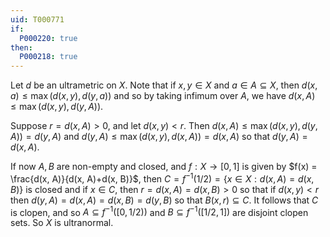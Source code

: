 ```yaml
---
uid: T000771
if:
  P000220: true
then:
  P000218: true
---
```


Let $d$ be an ultrametric on $X$. Note that if $x, y\in X$ and $a\in A\subseteq X$, then $d(x, a)\leq \max(d(x, y), d(y, a))$ and so by taking infimum over $A$, we have $d(x, A)\leq \max(d(x, y), d(y, A)).$

Suppose $r = d(x, A) > 0$, and let $d(x, y) < r$. Then $d(x, A)\leq \max(d(x,y), d(y, A)) = d(y, A)$ and $d(y, A)\leq \max(d(x, y), d(x, A)) = d(x, A)$ so that $d(y, A) = d(x, A)$.

If now $A, B$ are non-empty and closed, and $f:X\to [0, 1]$ is given by $f(x) = \frac{d(x, A)}{d(x, A)+d(x, B)}$, then $C = f^{-1}(1/2) = \{x\in X : d(x, A) = d(x, B)\}$ is closed and if $x\in C$, then $r = d(x, A) = d(x, B) > 0$ so that if $d(x, y) < r$ then $d(y, A) = d(x, A) = d(x, B) = d(y, B)$ so that $B(x, r)\subseteq C$. It follows that $C$ is clopen, and so $A\subseteq f^{-1}([0, 1/2))$ and $B\subseteq f^{-1}([1/2, 1])$ are disjoint clopen sets. So $X$ is ultranormal.
